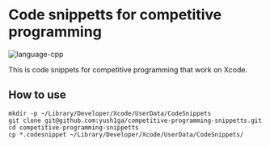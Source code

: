 # Code snippetts for competitive programming

![language-cpp](https://img.shields.io/badge/language-C++-green.svg)

This is code snippets for competitive programming that work on Xcode.

## How to use
```shell
mkdir -p ~/Library/Developer/Xcode/UserData/CodeSnippets
git clone git@github.com:yush1ga/competitive-programming-snippetts.git
cd competitive-programming-snippetts
cp *.codesnippet ~/Library/Developer/Xcode/UserData/CodeSnippets/
```
